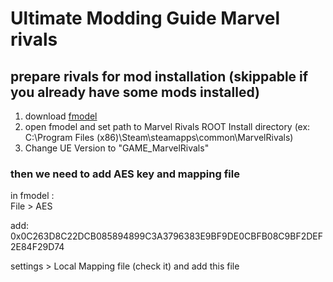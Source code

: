 # Ultimate Modding Guide Marvel rivals

## prepare rivals for mod installation (skippable if you already have some mods installed)

1. download [fmodel ](https://fmodel.app/) 
2. open fmodel and set path to Marvel Rivals ROOT Install directory (ex: C:\\Program Files (x86)\\Steam\\steamapps\\common\\MarvelRivals)
3. Change UE Version to "GAME_MarvelRivals"

### then we need to add AES key and mapping file

in fmodel :  
File > AES

add: 0x0C263D8C22DCB085894899C3A3796383E9BF9DE0CBFB08C9BF2DEF2E84F29D74

settings > Local Mapping file (check it)
and add this file 
